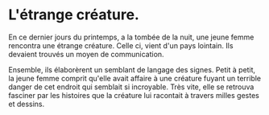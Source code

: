 # L'étrange créature.

En ce dernier jours du printemps, a la tombée de la nuit, une jeune femme rencontra une étrange créature. Celle ci, vient d'un pays lointain. Ils devaient trouvés un moyen de communication.

Ensemble, ils élaborèrent un semblant de langage des signes. Petit à petit, la jeune femme comprit qu'elle avait affaire à une créature fuyant un terrible danger de cet endroit qui semblait si incroyable. Très vite, elle se retrouva fasciner par les histoires que la créature lui racontait à travers milles gestes et dessins.
